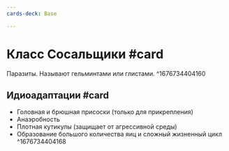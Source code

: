```yaml
---
cards-deck: Base

---
```


# Класс Сосальщики #card
Паразиты. Называют гельминтами или глистами.
^1676734404160

## Идиоадаптации #card
- Головная и брюшная присоски (только для прикрепления)
- Анаэробность
- Плотная кутикулы (защищает от агрессивной среды)
- Образование большого количества яиц и сложный жизненный цикл
^1676734404168
